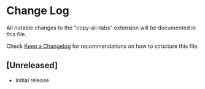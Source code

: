 # Change Log

All notable changes to the "copy-all-tabs" extension will be documented in this file.

Check [Keep a Changelog](http://keepachangelog.com/) for recommendations on how to structure this file.

## [Unreleased]

- Initial release